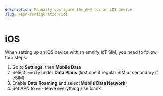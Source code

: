 ```yaml
---
description: Manually configure the APN for an iOS device
slug: /apn-configuration/ios
---
```


# iOS

When setting up an iOS device with an emnify IoT SIM, you need to follow four steps:

1. Go to **Settings**, then **Mobile Data**
1. Select `emnify` under **Data Plans** (first one if regular SIM or secondary if eSIM)
1. Enable **Data Roaming** and select **Mobile Data Network**
1. Set APN to `em` - leave everything else blank
